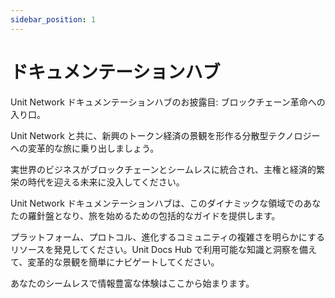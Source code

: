 ```yaml
---
sidebar_position: 1
---
```


# ドキュメンテーションハブ

Unit Network ドキュメンテーションハブのお披露目: ブロックチェーン革命への入り口。

Unit Network と共に、新興のトークン経済の景観を形作る分散型テクノロジーへの変革的な旅に乗り出しましょう。

実世界のビジネスがブロックチェーンとシームレスに統合され、主権と経済的繁栄の時代を迎える未来に没入してください。

Unit Network ドキュメンテーションハブは、このダイナミックな領域でのあなたの羅針盤となり、旅を始めるための包括的なガイドを提供します。

プラットフォーム、プロトコル、進化するコミュニティの複雑さを明らかにするリソースを発見してください。Unit Docs Hub で利用可能な知識と洞察を備えて、変革的な景観を簡単にナビゲートしてください。

あなたのシームレスで情報豊富な体験はここから始まります。
